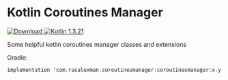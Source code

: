 # Kotlin Coroutines Manager
[ ![Download](https://api.bintray.com/packages/sphc/KotlinCoroutinesManager/coroutinesmanager/images/download.svg?version=1.0.0) ](https://bintray.com/sphc/KotlinCoroutinesManager/coroutinesmanager/1.0.0/link)[![Kotlin 1.3.21](https://img.shields.io/badge/Kotlin-1.3.21-blue.svg)](http://kotlinlang.org)

Some helpful kotlin coroutines manager classes and extensions


Gradle: 
```kotlin
implementation 'com.rasalexman.coroutinesmanager:coroutinesmanager:x.y.z'
```
